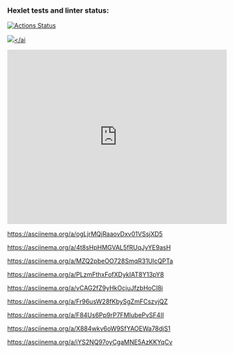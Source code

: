 ### Hexlet tests and linter status:
[![Actions Status](https://github.com/Dema63/python-project-49/actions/workflows/hexlet-check.yml/badge.svg)](https://github.com/Dema63/python-project-49/actions)

<a href="https://codeclimate.com/github/Dema63/python-project-49/maintainability"><img src="https://api.codeclimate.com/v1/badges/15b510d79321bd73ff8d/maintainability" /></ai

<iframe src="https://asciinema.org/a/QwlKyNosSsw7IiYrXXwhOn60Q?autoplay=1" width="100%" height="400" frameborder="0" scrolling="no"></iframe>


https://asciinema.org/a/ogLjrMQjRaaovDxv01VSsjXD5

https://asciinema.org/a/4t8sHpHMGVAL5fRUqJyYE9asH

https://asciinema.org/a/MZQ2pbeOO728SmqR31UlcQPTa

https://asciinema.org/a/PLzmFthxFofXDykIAT8Y13pY8

https://asciinema.org/a/vCAG2fZ9yHkOcjuJfzbHoCI8i

https://asciinema.org/a/Fr96usW28fKbySgZmFCszvjQZ

https://asciinema.org/a/F84Us6Pp9rP7FMIubePvSF4II

https://asciinema.org/a/X884wkv6oW9SfYAOEWa78djS1

https://asciinema.org/a/iYS2NQ97oyCgaMNE5AzKKYqCv
>
